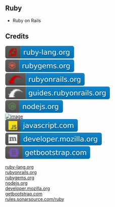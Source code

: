 Ruby
----

- Ruby on Rails

Credits
-------
[![image](
Credits/ruby-lang.org.svg?raw=true)](https://ruby-lang.org)  
[![image](
Credits/rubygems.org.svg?raw=true)](https://rubygems.org)  
[![image](
Credits/rubyonrails.org.svg?raw=true)](https://rubyonrails.org)  
[![image](
Credits/guides.rubyonrails.org.svg?raw=true)](https://guides.rubyonrails.org) 
[![image](
Credits/nodejs.org.svg?raw=true)](https://nodejs.org)  
[![image](
Credits/npmjs.org.svg?raw=true)](https://npmjs.org)  
[![image](
Credits/javascript.com.svg?raw=true)](https://javascript.com)  
[![image](
Credits/developer.mozilla.org.svg?raw=true)](https://developer.mozilla.org)    
[![image](
Credits/getbootstrap.com.svg?raw=true)](https://getbootstrap.com)  

[ruby-lang.org](https://ruby-lang.org/)  
[rubyonrails.org](https://rubyonrails.org/)  
[rubygems.org](https://rubygems.org/)  
[nodejs.org](https://nodejs.org/)  
[developer.mozilla.org](https://developer.mozilla.org/)  
[getbootstrap.com](https://getbootstrap.com/)  
[rules.sonarsource.com/ruby](https://rules.sonarsource.com/ruby/)
